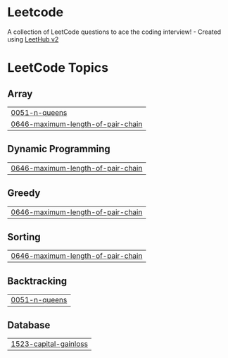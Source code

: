 # Leetcode
A collection of LeetCode questions to ace the coding interview! - Created using [LeetHub v2](https://github.com/arunbhardwaj/LeetHub-2.0)

<!---LeetCode Topics Start-->
# LeetCode Topics
## Array
|  |
| ------- |
| [0051-n-queens](https://github.com/abhinav0223/Leetcode/tree/master/0051-n-queens) |
| [0646-maximum-length-of-pair-chain](https://github.com/abhinav0223/Leetcode/tree/master/0646-maximum-length-of-pair-chain) |
## Dynamic Programming
|  |
| ------- |
| [0646-maximum-length-of-pair-chain](https://github.com/abhinav0223/Leetcode/tree/master/0646-maximum-length-of-pair-chain) |
## Greedy
|  |
| ------- |
| [0646-maximum-length-of-pair-chain](https://github.com/abhinav0223/Leetcode/tree/master/0646-maximum-length-of-pair-chain) |
## Sorting
|  |
| ------- |
| [0646-maximum-length-of-pair-chain](https://github.com/abhinav0223/Leetcode/tree/master/0646-maximum-length-of-pair-chain) |
## Backtracking
|  |
| ------- |
| [0051-n-queens](https://github.com/abhinav0223/Leetcode/tree/master/0051-n-queens) |
## Database
|  |
| ------- |
| [1523-capital-gainloss](https://github.com/abhinav0223/Leetcode/tree/master/1523-capital-gainloss) |
<!---LeetCode Topics End-->